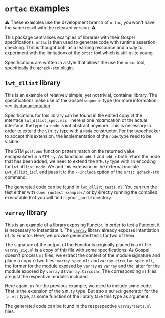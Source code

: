 # `ortac` examples

:warning: These examples use the development branch of `ortac`, you won't have
the same result with the released version. :warning:

This package centralises examples of libraries with their Gospel
specifications. `ortac` is then used to generate code with runtime assertion
checking. This is thought both as a learning ressource and a way to experiment
with the limitations of the `ortac` tool which is still quite young.

Specifications are written in a style that allows the use the `ortac` tool,
specifically the `qcheck-stm` plugin.

## `lwt_dllist` library

This is an example of relatively simple, yet not trivial, container library.
The specifications make use of the Gospel `sequence` type (for more information,
see [its documentation](https://ocaml-gospel.github.io/gospel/gospel/Gospelstdlib/Sequence/index.html).

Specifications for this library can be found in the edited copy of the
interface `lwt_dllist_spec.mli`. There is one modification of the actual
interface: the type `'a node` is not abstract anymore. This is necessary in
order to extend the `STM.ty` type with a `Node` constructor. For the
typechecker to accept this extension, the implementation of the `node` type
need to be visible.

The STM `postcond` function pattern match on the returned value encapsulated in
a `STM.ty`. As functions `add_l` and `add_r` both return the node that has been
added, we need to extend the `STM.ty` type with an encoding for
`Lwt_dllist.node`. We add this extension in the external module `Lwt_dllist_incl`
and pass it to the `--include` option of the `ortac qcheck-stm` command.

The generated code can be found in `lwt_dllist_tests.ml`. You can run the test
either with `dune runtest examples/` or by directly running the compiled
executable that you will find in your `_build` directory.

## `varray` library

This is an example of a library exposing Functor. In order to test a Functor,
it is necessary to instantiate it. The [`varray`](https://github.com/art-w/varray)
library already exposes intantiation of its Functor. Here, we provide generated tests
for two of them.

The signature of the output of the Functor is originally placed in a `ml` file.
`varray_sig.ml` is a copy of this file with some specifications. As Gospel
doesn't process `ml` files, we extract the content of the module signature and
place a copy in two files: `varray_spec.mli` and `varray_circular_spec.mli`,
the former for the module exposed by `varray` as `Varray` and the latter for
the module exposed by `varray` as `Varray.Circular`. The corresponding `ml` files are
just the respective modules included.

Here again, as for the previous example, we need to include some code. That is the
extension of the `STM.ty` type. But also a `QCheck` generator for the `'a elt` type,
as some function of the library take this type as argument.

The generated code can be found in the respespective `varray*tests.ml` files.
